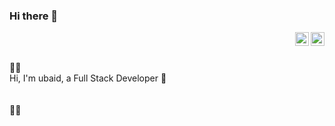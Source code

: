 ### Hi there 👋

<a href="https://twitter.com/ud1406">
  <img align="right" alt="ubaidh's Twitter | Twitter" width="22px" src="https://cdn.jsdelivr.net/npm/simple-icons@v3/icons/twitter.svg" />
</a>
<a href="mailto:obaidh@live.com">
  <img align="right" alt="ubaid's email" width="22px" src="https://cdn.jsdelivr.net/npm/simple-icons@3.4.0/icons/microsoftoutlook.svg" />
</a>
<br/>
<br/>

👨‍💻 <br/>
Hi, I'm ubaid, a Full Stack Developer 🚀 
<br/>
 <br/>
 <br/>
👨‍💻 
<br/>
